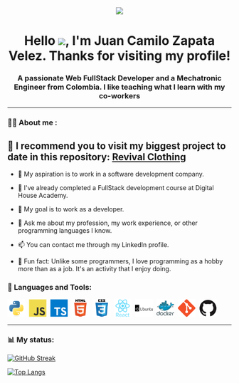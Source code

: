 <div id="header" align="center">
    <img src="https://media.giphy.com/media/QNFhOolVeCzPQ2Mx85/giphy.gif" width="350">
        <h1 align="center">Hello <img src="https://media.giphy.com/media/pbOVplMQUrJw5gEHOk/giphy.gif" width="40"/>, I'm Juan Camilo Zapata Velez. Thanks for visiting my profile!</h1>
        <h3 align="center">A passionate Web FullStack Developer and a Mechatronic Engineer from Colombia. I like teaching what I learn with my co-workers</h3>
</div>

---

### 🧑‍💻 About me : 
## 🚀 <strong>I recommend you to visit my biggest project to date in this repository: <a href="https://github.com/gaetanof/grupo_8_RevivalClothes" target="_blank">Revival Clothing</a></strong>

- 🦸 My aspiration is to work in a software development company.

- 🧙 I've already completed a FullStack development course at Digital House Academy.

- 🛒 My goal is to work as a developer.

- 💬 Ask me about my profession, my work experience, or other programming languages I know.

- 📫 You can contact me through my LinkedIn profile.

- 🐒 Fun fact: Unlike some programmers, I love programming as a hobby more than as a job. It's an activity that I enjoy doing.

<div align="left">
    <h3>🔨 Languages and Tools:</h3>
    <div>
        <img src="https://github.com/devicons/devicon/blob/master/icons/python/python-original.svg" title="Python" alt="python" width="40" height="40"/>&nbsp;
        <img src="https://github.com/devicons/devicon/blob/master/icons/javascript/javascript-original.svg" title="JavaScript" alt="JS" width="40" height="40"/>&nbsp;
        <img src="https://github.com/devicons/devicon/blob/master/icons/typescript/typescript-original.svg" title="TypeScript" alt="TS" width="40" height="40"/>&nbsp;
        <img src="https://github.com/devicons/devicon/blob/master/icons/html5/html5-original-wordmark.svg" title="HTML5" alt="JS" width="40" height="40"/>&nbsp;
        <img src="https://github.com/devicons/devicon/blob/master/icons/css3/css3-original-wordmark.svg" title="CSS" alt="JS" width="40" height="40"/>&nbsp;
        <img src="https://github.com/devicons/devicon/blob/master/icons/react/react-original-wordmark.svg" title="React" alt="React" width="40" height="40"/>&nbsp;
        <img src="https://github.com/devicons/devicon/blob/master/icons/ubuntu/ubuntu-plain-wordmark.svg" title="Ubuntu" alt="Ubuntu" width="40" height="40"/>&nbsp;
        <img src="https://github.com/devicons/devicon/blob/master/icons/docker/docker-original-wordmark.svg" title="Docker" alt="Docker" width="40" height="40"/>&nbsp;
        <img src="https://github.com/devicons/devicon/blob/master/icons/git/git-original.svg" title="Git" alt="git" width="40" height="40"/>&nbsp;
        <img src="https://github.com/devicons/devicon/blob/master/icons/github/github-original.svg" title="GitHub" alt="github" width="40" height="40"/>&nbsp;
    </div>
</div>

---

### 📊 My status: 

[![GitHub Streak](http://github-readme-streak-stats.herokuapp.com?user=camilozv21&theme=radical&hide_border=true)](https://git.io/streak-stats)

[![Top Langs](https://github-readme-stats.vercel.app/api/top-langs/?username=camilozv21&hide_progress=true)](https://github.com/anuraghazra/github-readme-stats)
